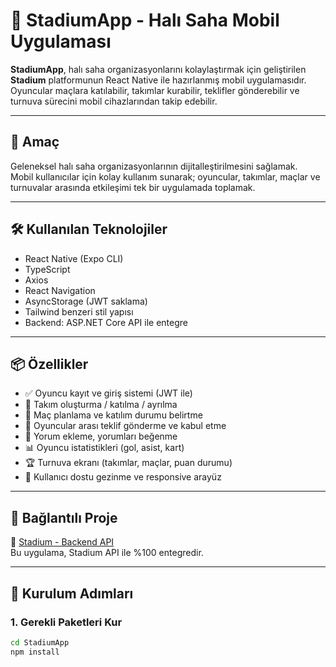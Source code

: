 # 📱 StadiumApp - Halı Saha Mobil Uygulaması

**StadiumApp**, halı saha organizasyonlarını kolaylaştırmak için geliştirilen **Stadium** platformunun React Native ile hazırlanmış mobil uygulamasıdır.  
Oyuncular maçlara katılabilir, takımlar kurabilir, teklifler gönderebilir ve turnuva sürecini mobil cihazlarından takip edebilir.

---

## 🎯 Amaç

Geleneksel halı saha organizasyonlarının dijitalleştirilmesini sağlamak.  
Mobil kullanıcılar için kolay kullanım sunarak; oyuncular, takımlar, maçlar ve turnuvalar arasında etkileşimi tek bir uygulamada toplamak.

---

## 🛠️ Kullanılan Teknolojiler

- React Native (Expo CLI)
- TypeScript
- Axios
- React Navigation
- AsyncStorage (JWT saklama)
- Tailwind benzeri stil yapısı
- Backend: ASP.NET Core API ile entegre

---

## 📦 Özellikler

- ✅ Oyuncu kayıt ve giriş sistemi (JWT ile)
- 🧢 Takım oluşturma / katılma / ayrılma
- 📆 Maç planlama ve katılım durumu belirtme
- 🤝 Oyuncular arası teklif gönderme ve kabul etme
- 💬 Yorum ekleme, yorumları beğenme
- 📊 Oyuncu istatistikleri (gol, asist, kart)
- 🏆 Turnuva ekranı (takımlar, maçlar, puan durumu)
- 🧭 Kullanıcı dostu gezinme ve responsive arayüz

---

## 🔗 Bağlantılı Proje

🔗 [Stadium - Backend API](https://github.com/Kozmikfon/Stadium)  
Bu uygulama, Stadium API ile %100 entegredir.

---

## 🚀 Kurulum Adımları

### 1. Gerekli Paketleri Kur

```bash
cd StadiumApp
npm install
